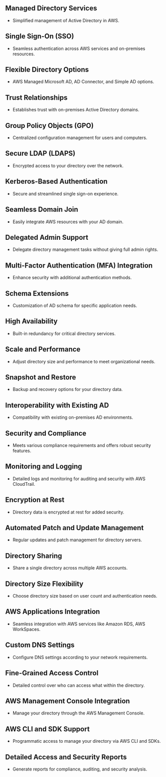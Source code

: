 ## Managed Directory Services

- Simplified management of Active Directory in AWS.

## Single Sign-On (SSO)

- Seamless authentication across AWS services and on-premises resources.

## Flexible Directory Options

- AWS Managed Microsoft AD, AD Connector, and Simple AD options.

## Trust Relationships

- Establishes trust with on-premises Active Directory domains.

## Group Policy Objects (GPO)

- Centralized configuration management for users and computers.

## Secure LDAP (LDAPS)

- Encrypted access to your directory over the network.

## Kerberos-Based Authentication

- Secure and streamlined single sign-on experience.

## Seamless Domain Join

- Easily integrate AWS resources with your AD domain.

## Delegated Admin Support

- Delegate directory management tasks without giving full admin rights.

## Multi-Factor Authentication (MFA) Integration

- Enhance security with additional authentication methods.

## Schema Extensions

- Customization of AD schema for specific application needs.

## High Availability

- Built-in redundancy for critical directory services.

## Scale and Performance

- Adjust directory size and performance to meet organizational needs.

## Snapshot and Restore

- Backup and recovery options for your directory data.

## Interoperability with Existing AD

- Compatibility with existing on-premises AD environments.

## Security and Compliance

- Meets various compliance requirements and offers robust security features.

## Monitoring and Logging

- Detailed logs and monitoring for auditing and security with AWS CloudTrail.

## Encryption at Rest

- Directory data is encrypted at rest for added security.

## Automated Patch and Update Management

- Regular updates and patch management for directory servers.

## Directory Sharing

- Share a single directory across multiple AWS accounts.

## Directory Size Flexibility

- Choose directory size based on user count and authentication needs.

## AWS Applications Integration

- Seamless integration with AWS services like Amazon RDS, AWS WorkSpaces.

## Custom DNS Settings

- Configure DNS settings according to your network requirements.

## Fine-Grained Access Control

- Detailed control over who can access what within the directory.

## AWS Management Console Integration

- Manage your directory through the AWS Management Console.

## AWS CLI and SDK Support

- Programmatic access to manage your directory via AWS CLI and SDKs.

## Detailed Access and Security Reports

- Generate reports for compliance, auditing, and security analysis.
